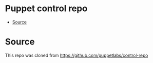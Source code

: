 Puppet control repo
===================

  * [Source](#source)

# Source
This repo was cloned from https://github.com/puppetlabs/control-repo